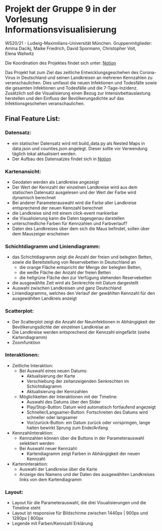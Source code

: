 # Projekt der Gruppe 9 in der Vorlesung Informationsvisualisierung
WS20/21 - Ludwig-Maximilians-Universität München.
Gruppenmitglieder: Amina Dacikj, Maike Friedrich, David Spormann, Christopher Voit, Elena Wallwitz

Die Koordination des Projektes findet sich unter: [Notion](https://www.notion.so/WS2020-IV-Gruppe-9-573af56127fe49eea1a96e360f50bf54)

Das Projekt hat zum Ziel das zeitliche Entwicklungsgeschehen des Corona-Virus in Deutschland und seinen Landkreisen an mehreren Kennzahlen zu veranschaulichen. Dies umfasst die neuen Infektionen und Todesfälle sowie die gesamten Infektionen und Todesfälle und die 7-Tage-Inzidenz.
Zusätzlich soll die Visualisierung einen Bezug zur Intensivbettauslastung herstellen und den Einfluss der Bevölkerungsdichte auf das Infektionsgeschehen veranschaulichen. 

## Final Feature List:

### Datensatz: 

  *	ein statischer Datensatz wird mit build_data.py als Nested Maps in data.json und counties.json angelegt. Dieser sollte vor Verwendung täglich lokal aktualisiert werden. 
  *	Der Aufbau des Datensatzes findet sich in [Notion](https://www.notion.so/Datensatz-Spec-f26643879ff14ed98793cc5ac79c40f7)

### Kartenansicht:

  *	Geodaten werden als Landkreise angezeigt
  *	Der Wert der Kennzahl der einzelnen Landkreise wird aus dem statischen Datensatz ausgelesen und der Wert der Farbe wird dynamisch berechnet
  *	Bei anderer Parameterauswahl wird die Farbe aller Landkreise entsprechend der neuen Kennzahl berechnet
  *	die Landkreise sind mit einem click-event markierbar
  *	die Visualisierung kann die Daten tagesgenau darstellen
  *	unterschiedliche Farben für Kennzahlen und Farbverlauf?
  * Daten des Landkreises über dem sich die Maus befindet, sollen über dem Mauszeiger erscheinen
  
### Schichtdiagramm und Liniendiagramm:

  * das Schichtdiagramm zeigt die Anzahl der freien und belegten Betten, sowie die Bereitstellung von Reservebetten in Deutschland an
     * die orange Fläche entspricht der Menge der belegten Betten, 
     *	die weiße Fläche der Anzahl der freien Betten
     *	die hellgrüne Fläche den zur Verfügung stehenden Reservebetten
  *	die ausgewählte Zeit wird als Senkrechte mit Datum dargestellt
  * Auswahl zwischen Landkreisen und ganz Deutschland
  * Liniendiagramms, welches den Verlauf der gewählten Kennzahl für den ausgewählten Landkreis anzeigt
  
### Scatterplot:

  *	Der Scatterplot zeigt die Anzahl der Neuinfektionen in Abhängigkeit der Bevölkerungsdichte der einzelnen Landkreise an
  * Die Landkreise werden entsprechend der Kennzahl eingefärbt (siehe Kartendiagramm)
  * Zoomfunktion
  
### Interaktionen: 

  *	Zeitliche Interaktion: 
      *	Bei Auswahl eines neuen Datums:
          *	Aktualisierung der Karte
          *	Verschiebung der zeitanzeigenden Senkrechten im Schichtdiagramm
          *	Aktualisierung der Kennzahlen
      *	Möglichkeiten der Interaktionen mit der Timeline:
          *	Auswahl des Datums über den Slider
          *	Play/Stop-Button: Datum wird automatisch fortlaufend angezeigt
          *	Schneller/Langsamer-Button: Fortschreiten des Datums wird schneller oder langsamer
          *	Vor/zurück-Button: ein Datum zurück oder vorspringen, lange halten bewirkt Sprung zum Ende/Anfang
  *	Kennzahlinteraktion:
      *	Kennzahlen können über die Buttons in der Parameterauswahl selektiert werden
      *	Bei Auswahl neuer Kennzahl:
          *	Kartendiagramm zeigt Farben in Abhängigkeit der neuen Kennzahl
  * Karteninteraktion:
      * Auswahl der Landkreise über die Karte
      * Anzeige des Namens und der Daten des ausgewählten Landkreises links von dem Kartendiagramm

### Layout:

 * Layout für die Parameterauswahl, die drei Visualisierungen und die Timeline steht
 * Layout ist responsive für Bildschirme zwischen 1440px | 900px und 1280px | 800px
 * Legende mit Farben/Kennzahl Erklärung
